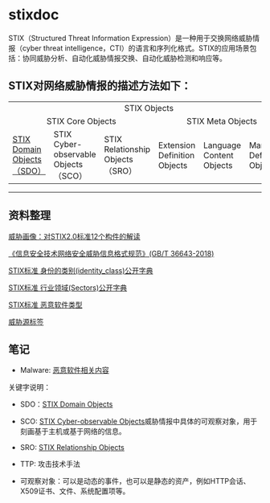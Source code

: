 # stixdoc

STIX（Structured Threat Information Expression）是一种用于交换网络威胁情报（cyber threat intelligence，CTI）的语言和序列化格式。STIX的应用场景包括：协同威胁分析、自动化威胁情报交换、自动化威胁检测和响应等。
## STIX对网络威胁情报的描述方法如下：
<table>
<tr>
    <td colspan="6" align="center">STIX Objects</td>
    <td rowspan="3">STIX Bundle Objects</td>
</tr>
<tr>
    <td colspan="3" align="center">STIX Core Objects</td>
    <td colspan="3" align="center">STIX Meta Objects</td>
</tr>
<tr>
    <td><a href="stix/sdo.md">STIX Domain Objects（SDO）</a></td>
    <td>STIX Cyber-observable Objects（SCO）</td>
    <td>STIX Relationship Objects（SRO）</td>
    <td>Extension Definition Objects</td>
    <td>Language Content Objects</td>
    <td>Marking Definition Objects</td>
</tr>
</table>


---

## 资料整理

[威胁画像：对STIX2.0标准12个构件的解读](https://www.secrss.com/articles/13297)

[《信息安全技术网络安全威胁信息格式规范》(GB/T 36643-2018)](http://openstd.samr.gov.cn/bzgk/gb/newGbInfo?hcno=971636AF85AD7158EA50BB428F67C803)

[STIX标准 身份的类别(identity_class)公开字典](stix/identity_class_list.md)

[STIX标准 行业领域(Sectors)公开字典](stix/Sectors_list.md)

[STIX标准 恶意软件类型](stix/Sectors_list.md)

[威胁源标签](stix/Threat_Actor_Label.md)

## 笔记
- Malware: [恶意软件相关内容](stix/Malware.md)



关键字说明：
- SDO：[STIX Domain Objects](stix/sdo.md)
- SCO: [STIX Cyber-observable Objects](stix/sco.md)威胁情报中具体的可观察对象，用于刻画基于主机或基于网络的信息。
- SRO: [STIX Relationship Objects](stix/sro.md)
- TTP: 攻击技术手法



- 可观察对象：可以是动态的事件，也可以是静态的资产，例如HTTP会话、X509证书、文件、系统配置项等。
